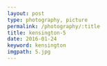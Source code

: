 ```yaml
---
layout: post
type: photography, picture
permalink: /photography/:title
title: kensington-5
date: 2016-01-24
keyword: kensington
imgpath: 5.jpg
---
```



